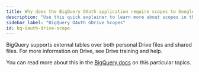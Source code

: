 ```yaml
---
title: Why does the BigQuery OAuth application require scopes to Google Drive
description: "Use this quick explainer to learn more about scopes in the BigQuery OAuth applicaton"
sidebar_label: "BigQuery OAuth GDrive Scopes"
id: bq-oauth-drive-scope
---
```


BigQuery supports external tables over both personal Drive files and shared files. For more information on Drive, see Drive training and help.

You can read more about this in the [BigQuery docs](https://cloud.google.com/bigquery/docs/external-data-drive) on this particular topics.
